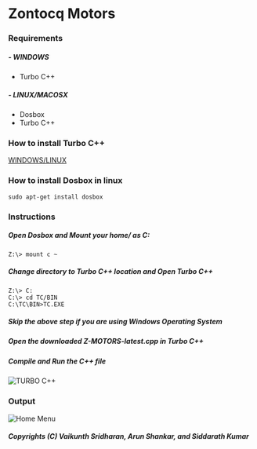 # Zontocq Motors 
### Requirements 
##### - WINDOWS 
* Turbo C++
##### - LINUX/MACOSX
* Dosbox
* Turbo C++
### How to install Turbo C++ 
 [WINDOWS/LINUX](http://bharatflake.blogspot.com/2012/07/how-to-instal-turbo-c-in-ubuntu.html)
### How to install Dosbox in linux
~~~~
sudo apt-get install dosbox
~~~~
### Instructions
##### Open Dosbox and Mount your home/<username> as C: 

~~~~
Z:\> mount c ~
~~~~
##### Change directory to Turbo C++ location and Open Turbo C++ 

~~~~
Z:\> C: 
C:\> cd TC/BIN
C:\TC\BIN>TC.EXE
~~~~
##### Skip the above step if you are using Windows Operating System
##### Open the downloaded Z-MOTORS-latest.cpp in Turbo C++  
##### Compile and Run the C++ file 

![TURBO C++](https://bytebucket.org/vaikunthsridharan/car-company-information-system/raw/96ead153043b8b3b839db1e4f0ac5942c0bc0d4f/images/TURBOC.png?token=553a49b2c4bf5ff326ff1f1912c514a6f43d3e32)

### Output
![Home Menu](https://bytebucket.org/vaikunthsridharan/car-company-information-system/raw/96ead153043b8b3b839db1e4f0ac5942c0bc0d4f/images/menu.png?token=7a91e15b6575ddb545998bfa0214bae2ca1fd591)

##### Copyrights (C) Vaikunth Sridharan, Arun Shankar, and Siddarath Kumar